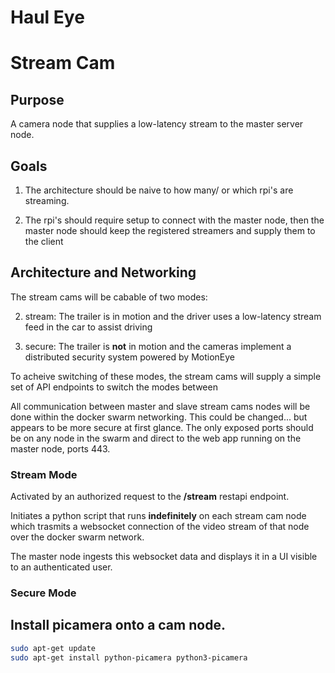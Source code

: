 # Haul Eye

# Stream Cam

## Purpose
A camera node that supplies a low-latency stream to the master server node.

## Goals

1. The architecture should be naive to how many/ or which rpi's are streaming.

1. The rpi's should require setup to connect with the master node, then the master
node should keep the registered streamers and supply them to the client

## Architecture and Networking

The stream cams will be cabable of two modes:

2. stream:  The trailer is in motion and the driver uses a low-latency stream feed in the car to assist driving

2. secure:  The trailer is **not** in motion and the cameras implement a distributed security system powered by MotionEye

To acheive switching of these modes, the stream cams will supply a simple set of API endpoints to switch the modes between

All communication between master and slave stream cams nodes will be done within the docker swarm networking.
This could be changed... but appears to be more secure at first glance.  The only exposed ports should be on any node in the swarm and direct to the web app running on the master node, ports 443.

### Stream Mode

Activated by an authorized request to the **/stream** restapi endpoint.

Initiates a python script that runs __indefinitely__ on each stream cam node which trasmits a websocket connection of the video stream of that node over the docker swarm network.

The master node ingests this websocket data and displays it in a UI visible to an authenticated user.

### Secure Mode







## Install picamera onto a cam node.

```bash
sudo apt-get update
sudo apt-get install python-picamera python3-picamera
```
